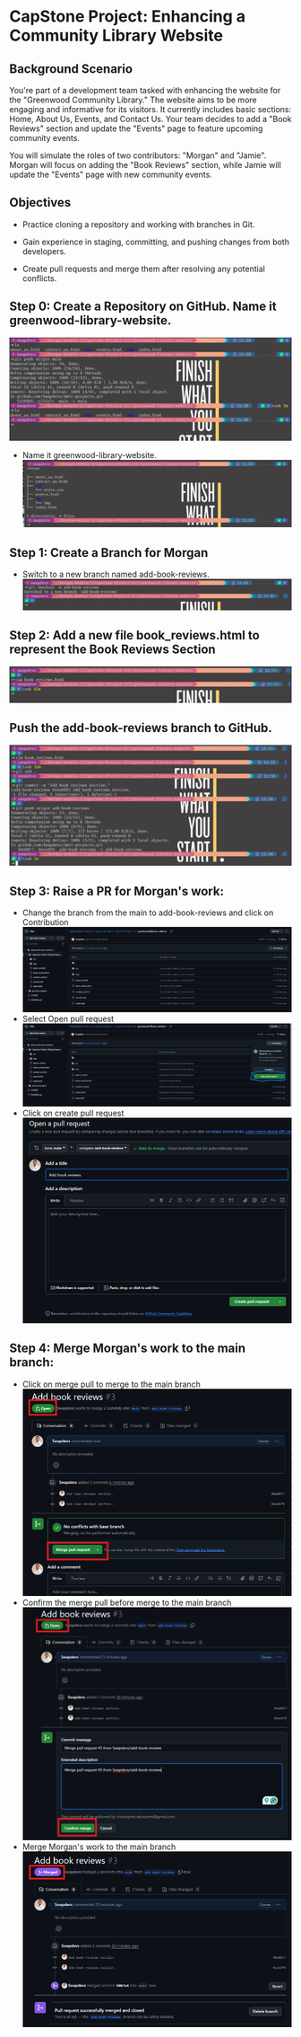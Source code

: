 # CapStone Project: Enhancing a Community Library Website
## Background Scenario

You're part of a development team tasked with enhancing the website for the "Greenwood Community Library." The website aims to be more engaging and
informative for its visitors. It currently includes basic sections: Home, About Us, Events, and Contact Us. Your team decides to add a "Book Reviews" section and
update the "Events" page to feature upcoming community events.

You will simulate the roles of two contributors: "Morgan" and "Jamie". Morgan will focus on adding the "Book Reviews" section, while Jamie will update the
"Events" page with new community events.

## Objectives

- Practice cloning a repository and working with branches in Git.

- Gain experience in staging, committing, and pushing changes from both developers.

- Create pull requests and merge them after resolving any potential conflicts.
## Step 0: Create a Repository on GitHub. Name it greenwood-library-website.
![main-push](img/main-push.png)
  - Name it greenwood-library-website.
    ![main-repo-tree](img/main-repo-tree.png)
## Step 1: Create a Branch for Morgan
   - Switch to a new branch named add-book-reviews.
![morgan-checkout](img/morgan-checkout.png)
## Step 2: Add a new file book_reviews.html to represent the Book Reviews Section
![morgan-edit-bookreview](img/morgan-edit-bookreview.png)
## Push the add-book-reviews branch to GitHub.
![morgan-git push](img/morgan-git-push.png)
## Step 3: Raise a PR for Morgan's work: 
  - Change the branch from the main to add-book-reviews and click on Contribution
  ![morgan-contribution](img/morgan-contribution.png)
  - Select Open pull request
  ![Morgan-open-pull](img/Morgan-open-pull-.png)
  - Click on create pull request
  ![morgan-create-pull](img/morgan-create-pull.png)
## Step 4: Merge Morgan's work to the main branch: 
  - Click on merge pull to merge to the main branch
  ![morgan-merg-pull](img/morgan-merg-pull.png)
  - Confirm the merge pull before merge to the main branch
  ![morgan-confirm-merge](img/morgan-confirm-merge.png)
  - Merge Morgan's work to the main branch
  ![morgan-merged](img/morgan-merged.png)
 
